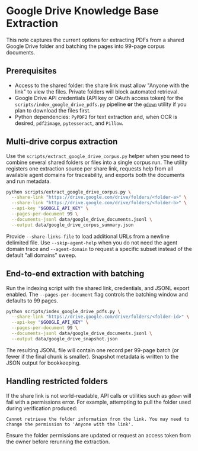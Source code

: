 # Google Drive Knowledge Base Extraction

This note captures the current options for extracting PDFs from a shared Google Drive folder and batching the pages into 99-page corpus documents.

## Prerequisites
- Access to the shared folder: the share link must allow "Anyone with the link" to view the files. Private folders will block automated retrieval.
- Google Drive API credentials (API key or OAuth access token) for the `scripts/index_google_drive_pdfs.py` pipeline **or** the [`gdown`](https://github.com/wkentaro/gdown) utility if you plan to download the files first.
- Python dependencies: `PyPDF2` for text extraction and, when OCR is desired, `pdf2image`, `pytesseract`, and `Pillow`.

## Multi-drive corpus extraction

Use the `scripts/extract_google_drive_corpus.py` helper when you need to
combine several shared folders or files into a single corpus run. The
utility registers one extraction source per share link, requests help from
all available agent domains for traceability, and exports both the
documents and run metadata.

```bash
python scripts/extract_google_drive_corpus.py \
  --share-link "https://drive.google.com/drive/folders/<folder-a>" \
  --share-link "https://drive.google.com/drive/folders/<folder-b>" \
  --api-key "$GOOGLE_API_KEY" \
  --pages-per-document 99 \
  --documents-jsonl data/google_drive_documents.jsonl \
  --output data/google_drive_corpus_summary.json
```

Provide `--share-links-file` to load additional URLs from a newline
delimited file. Use `--skip-agent-help` when you do not need the agent
domain trace and `--agent-domain` to request a specific subset instead of
the default "all domains" sweep.

## End-to-end extraction with batching
Run the indexing script with the shared link, credentials, and JSONL export enabled. The `--pages-per-document` flag controls the batching window and defaults to 99 pages.

```bash
python scripts/index_google_drive_pdfs.py \
  --share-link "https://drive.google.com/drive/folders/<folder-id>" \
  --api-key "$GOOGLE_API_KEY" \
  --pages-per-document 99 \
  --documents-jsonl data/google_drive_documents.jsonl \
  --output data/google_drive_snapshot.json
```

The resulting JSONL file will contain one record per 99-page batch (or fewer if the final chunk is smaller). Snapshot metadata is written to the JSON output for bookkeeping.

## Handling restricted folders
If the share link is not world-readable, API calls or utilities such as `gdown` will fail with a permissions error. For example, attempting to pull the folder used during verification produced:

```
Cannot retrieve the folder information from the link. You may need to change the permission to 'Anyone with the link'.
```

Ensure the folder permissions are updated or request an access token from the owner before rerunning the extraction.
